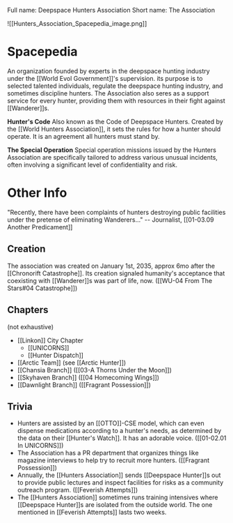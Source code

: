 Full name: Deepspace Hunters Association
Short name: The Association

![[Hunters_Association_Spacepedia_image.png]]
# Spacepedia
An organization founded by experts in the deepspace hunting industry under the [[World Evol Government]]'s supervision. its purpose is to selected talented individuals, regulate the deepspace hunting industry, and sometimes discipline hunters. The Association also seres as a support service for every hunter, providing them with resources in their fight against [[Wanderer]]s.

**Hunter's Code**
Also known as the Code of Deepspace Hunters. Created by the [[World Hunters Association]], it sets the rules for how a hunter should operate. It is an agreement all hunters must stand by.

**The Special Operation**
Special operation missions issued by the Hunters Association are specifically tailored to address various unusual incidents, often involving a significant level of confidentiality and risk.

# Other Info

"Recently, there have been complaints of hunters destroying public facilities under the pretense of eliminating Wanderers..." -- Journalist, [[01-03.09 Another Predicament]]

## Creation
The association was created on January 1st, 2035, approx 6mo after the [[Chronorift Catastrophe]]. Its creation signaled humanity's acceptance that coexisting with [[Wanderer]]s was part of life, now. ([[WU-04 From The Stars#04 Catastrophe]])

## Chapters 
(not exhaustive)
* [[Linkon]] City Chapter
	* [[UNICORNS]]
	* [[Hunter Dispatch]]
* [[Arctic Team]] (see [[Arctic Hunter]])
* [[Chansia Branch]] ([[03-A Thorns Under the Moon]])
* [[Skyhaven Branch]] ([[04 Homecoming Wings]])
* [[Dawnlight Branch]] ([[Fragrant Possession]])

## Trivia
* Hunters are assisted by an [[OTTO]]-CSE model, which can even dispense medications according to a hunter's needs, as determined by the data on their [[Hunter's Watch]]. It has an adorable voice. ([[01-02.01 In UNICORNS]])
* The Association has a PR department that organizes things like magazine interviews to help try to recruit more hunters. ([[Fragrant Possession]])
* Annually, the [[Hunters Association]] sends [[Deepspace Hunter]]s out to provide public lectures and inspect facilities for risks as a community outreach program. ([[Feverish Attempts]])
* The [[Hunters Association]] sometimes runs training intensives where [[Deepspace Hunter]]s are isolated from the outside world. The one mentioned in [[Feverish Attempts]] lasts two weeks.